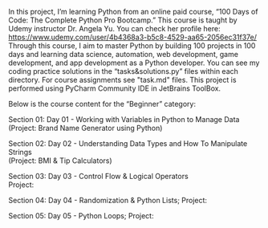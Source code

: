 In this project, I’m learning Python from an online paid course, “100 Days of Code: The Complete Python Pro Bootcamp.” 
This course is taught by Udemy instructor Dr. Angela Yu. You can check her profile here: https://www.udemy.com/user/4b4368a3-b5c8-4529-aa65-2056ec31f37e/
Through this course, I aim to master Python by building 100 projects in 100 days and learning data science, automation, web development, game development, and app development as a Python developer. 
You can see my coding practice solutions in the “tasks&solutions.py” files within each directory. For course assignments see "task.md" files.
This project is performed using PyCharm Community IDE in JetBrains ToolBox. 

Below is the course content for the “Beginner” category:

Section 01: Day 01 - Working with Variables in Python to Manage Data  
(Project: Brand Name Generator using Python)

Section 02: Day 02 - Understanding Data Types and How To Manipulate Strings  
(Project: BMI & Tip Calculators)

Section 03: Day 03 - Control Flow & Logical Operators  
Project:

Section 04: Day 04 - Randomization & Python Lists; 
Project:

Section 05: Day 05 - Python Loops; 
Project:

